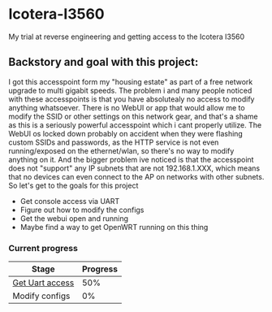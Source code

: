 # Icotera-I3560
My trial at reverse engineering and getting access to the Icotera I3560

## Backstory and goal with this project:
I got this accesspoint form my "housing estate" as part of a free network upgrade to multi gigabit speeds.
The problem i and many people noticed with these accesspoints is that you have absolutealy no access to modify anything whatsoever. There is no WebUI or app that would allow me to modify the SSID or other settings on this network gear, and that's a shame as this is a seriously powerful accesspoint which i cant properly utilize. 
The WebUI os locked down probably on accident when they were flashing custom SSIDs and passwords, as the HTTP service is not even running/exposed on the ethernet/wlan, so there's no way to modify anything on it. 
And the bigger problem ive noticed is that the accesspoint does not "support" any IP subnets that are not 192.168.1.XXX, which means that no devices can even connect to the AP on networks with other subnets. 
So let's get to the goals for this project
* Get console access via UART 
* Figure out how to modify the configs
* Get the webui open and running
* Maybe find a way to get OpenWRT running on this thing

### Current progress

| Stage | Progress |
|----|-----|
| [Get Uart access](./get_serial_access/README.md) | 50% |
|Modify configs|0%|



